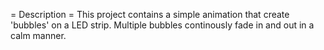 = Description =
This project contains a simple animation that create 'bubbles' on a LED strip.
Multiple bubbles continously fade in and out in a calm manner.
